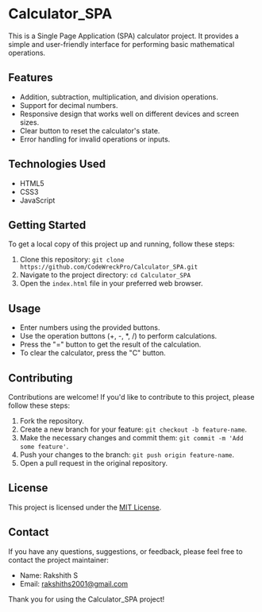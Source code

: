 # Calculator_SPA

This is a Single Page Application (SPA) calculator project. It provides a simple and user-friendly interface for performing basic mathematical operations.

## Features

- Addition, subtraction, multiplication, and division operations.
- Support for decimal numbers.
- Responsive design that works well on different devices and screen sizes.
- Clear button to reset the calculator's state.
- Error handling for invalid operations or inputs.

## Technologies Used

- HTML5
- CSS3
- JavaScript

## Getting Started

To get a local copy of this project up and running, follow these steps:

1. Clone this repository: `git clone https://github.com/CodeWreckPro/Calculator_SPA.git`
2. Navigate to the project directory: `cd Calculator_SPA`
3. Open the `index.html` file in your preferred web browser.

## Usage

- Enter numbers using the provided buttons.
- Use the operation buttons (+, -, *, /) to perform calculations.
- Press the "=" button to get the result of the calculation.
- To clear the calculator, press the "C" button.

## Contributing

Contributions are welcome! If you'd like to contribute to this project, please follow these steps:

1. Fork the repository.
2. Create a new branch for your feature: `git checkout -b feature-name`.
3. Make the necessary changes and commit them: `git commit -m 'Add some feature'`.
4. Push your changes to the branch: `git push origin feature-name`.
5. Open a pull request in the original repository.

## License

This project is licensed under the [MIT License](LICENSE).

## Contact

If you have any questions, suggestions, or feedback, please feel free to contact the project maintainer:

- Name: Rakshith S
- Email: rakshiths2001@gmail.com

Thank you for using the Calculator_SPA project!
